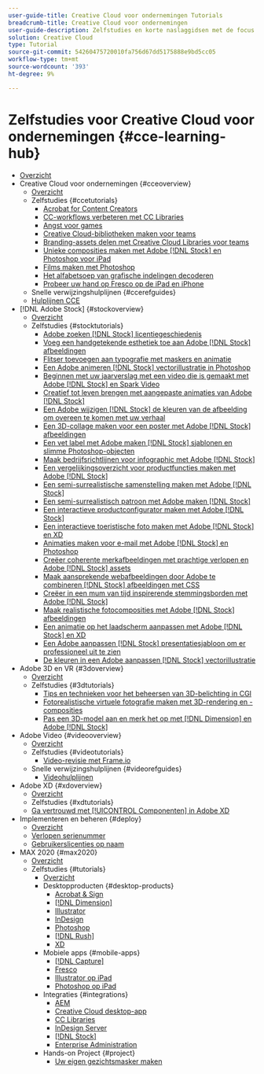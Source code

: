 ```yaml
---
user-guide-title: Creative Cloud voor ondernemingen Tutorials
breadcrumb-title: Creative Cloud voor ondernemingen
user-guide-description: Zelfstudies en korte naslaggidsen met de focus op Creative Cloud voor ondernemingen weergeven
solution: Creative Cloud
type: Tutorial
source-git-commit: 54260475720010fa756d67dd5175888e9bd5cc05
workflow-type: tm+mt
source-wordcount: '393'
ht-degree: 9%

---
```



# Zelfstudies voor Creative Cloud voor ondernemingen {#cce-learning-hub}

+ [Overzicht](overview.md)
+ Creative Cloud voor ondernemingen {#cceoverview}
   + [Overzicht](cce/overview-cce.md)
   + Zelfstudies {#ccetutorials}
      + [Acrobat for Content Creators](cce/acrobat-content-creators.md)
      + [CC-workflows verbeteren met CC Libraries](cce/cc-workflows-cc-libraries.md)
      + [Angst voor games](cce/taming-type-anxiety.md)
      + [Creative Cloud-bibliotheken maken voor teams](cce/ccteamlibraries.md)
      + [Branding-assets delen met Creative Cloud Libraries voor teams](cce/sharecclibraries.md)
      + [Unieke composities maken met Adobe [!DNL Stock] en Photoshop voor iPad](cce/compositepsipad.md)
      + [Films maken met Photoshop](cce/cinemagraphps.md)
      + [Het alfabetsoep van grafische indelingen decoderen](cce/alphabetsoup.md)
      + [Probeer uw hand op Fresco op de iPad en iPhone](cce/frescoworkshop.md)
   + Snelle verwijzingshulplijnen {#ccerefguides}
   + [Hulplijnen CCE](quick-reference/overview-ref.md)
+ [!DNL Adobe Stock] {#stockoverview}
   + [Overzicht](stock/overview-stock.md)
   + Zelfstudies {#stocktutorials}
      + [Adobe zoeken [!DNL Stock] licentiegeschiedenis](stock/searchstock.md)
      + [Voeg een handgetekende esthetiek toe aan Adobe [!DNL Stock] afbeeldingen](stock/handdrawn.md)
      + [Flitser toevoegen aan typografie met maskers en animatie](stock/flairtypography.md)
      + [Een Adobe animeren [!DNL Stock] vectorillustratie in Photoshop](stock/animatevector.md)
      + [Beginnen met uw jaarverslag met een video die is gemaakt met Adobe [!DNL Stock] en Spark Video](stock/annualreport.md)
      + [Creatief tot leven brengen met aangepaste animaties van Adobe [!DNL Stock]](stock/customanimations.md)
      + [Een Adobe wijzigen [!DNL Stock] de kleuren van de afbeelding om overeen te komen met uw verhaal](stock/changecolors.md)
      + [Een 3D-collage maken voor een poster met Adobe [!DNL Stock] afbeeldingen](stock/collage.md)
      + [Een vet label met Adobe maken [!DNL Stock] sjablonen en slimme Photoshop-objecten](stock/boldlabel.md)
      + [Maak bedrijfsrichtlijnen voor infographic met Adobe [!DNL Stock]](stock/infographic.md)
      + [Een vergelijkingsoverzicht voor productfuncties maken met Adobe [!DNL Stock]](stock/featurecomparison.md)
      + [Een semi-surrealistische samenstelling maken met Adobe [!DNL Stock]](stock/surrealcomposite.md)
      + [Een semi-surrealistisch patroon met Adobe maken [!DNL Stock]](stock/surrealpattern.md)
      + [Een interactieve productconfigurator maken met Adobe [!DNL Stock]](stock/productconfigurator.md)
      + [Een interactieve toeristische foto maken met Adobe [!DNL Stock] en XD](stock/interactivetourismphoto.md)
      + [Animaties maken voor e-mail met Adobe [!DNL Stock] en Photoshop](stock/animationemail.md)
      + [Creëer coherente merkafbeeldingen met prachtige verlopen en Adobe [!DNL Stock] assets](stock/brandgradients.md)
      + [Maak aansprekende webafbeeldingen door Adobe te combineren [!DNL Stock] afbeeldingen met CSS](stock/webgraphics.md)
      + [Creëer in een mum van tijd inspirerende stemmingsborden met Adobe [!DNL Stock]](stock/moodboard.md)
      + [Maak realistische fotocomposities met Adobe [!DNL Stock] afbeeldingen](stock/realisticcomposite.md)
      + [Een animatie op het laadscherm aanpassen met Adobe [!DNL Stock] en XD](stock/loadingscreen.md)
      + [Een Adobe aanpassen [!DNL Stock] presentatiesjabloon om er professioneel uit te zien](stock/presentationtemplate.md)
      + [De kleuren in een Adobe aanpassen [!DNL Stock] vectorillustratie](stock/customizecolors.md)
+ Adobe 3D en VR {#3doverview}
   + [Overzicht](3di/overview-3di.md)
   + Zelfstudies {#3dtutorials}
      + [Tips en technieken voor het beheersen van 3D-belichting in CGI](3di/mastering3dlighting.md)
      + [Fotorealistische virtuele fotografie maken met 3D-rendering en -composities](3di/photorealistic.md)
      + [Pas een 3D-model aan en merk het op met [!DNL Dimension] en Adobe [!DNL Stock]](3di/3ddimensionstock.md)
+ Adobe Video {#videooverview}
   + [Overzicht](dva/overview-dva.md)
   + Zelfstudies {#videotutorials}
      + [Video-revisie met Frame.io](dva/video-review-frame-io.md)
   + Snelle verwijzingshulplijnen {#videorefguides}
      + [Videohulplijnen](dva/overview-dva-ref.md)
+ Adobe XD {#xdoverview}
   + [Overzicht](xd/overview-xd.md)
   + Zelfstudies {#xdtutorials}
   + [Ga vertrouwd met [!UICONTROL Componenten] in Adobe XD](xd/components.md)
+ Implementeren en beheren {#deploy}
   + [Overzicht](deploy/overview-deploy.md)
   + [Verlopen serienummer](deploy/cceserial.md)
   + [Gebruikerslicenties op naam](deploy/nameduserlicensing.md)
+ MAX 2020 {#max2020}
   + [Overzicht](max2020/overview-max.md)
   + Zelfstudies {#tutorials}
      + [Overzicht](max2020/maxtutorials.md)
      + Desktopproducten {#desktop-products}
         + [Acrobat &amp; Sign](max2020/acrobat-sign.md)
         + [[!DNL Dimension]](max2020/dimension.md)
         + [Illustrator](max2020/illustrator.md)
         + [InDesign](max2020/indesign.md)
         + [Photoshop](max2020/photoshop.md)
         + [[!DNL Rush]](max2020/rush.md)
         + [XD](max2020/xd.md)
      + Mobiele apps {#mobile-apps}
         + [[!DNL Capture]](max2020/capture.md)
         + [Fresco](max2020/fresco.md)
         + [Illustrator op iPad](max2020/illustratoripad.md)
         + [Photoshop op iPad](max2020/photoshopipad.md)
      + Integraties {#integrations}
         + [AEM](max2020/aem.md)
         + [Creative Cloud desktop-app](max2020/creativeclouddesktopapp.md)
         + [CC Libraries](max2020/cclibraries.md)
         + [InDesign Server](max2020/indesignserver.md)
         + [[!DNL Stock]](max2020/stock.md)
         + [Enterprise Administration](max2020/enterprise.md)
      + Hands-on Project {#project}
         + [Uw eigen gezichtsmasker maken](max2020/handsonproject.md)